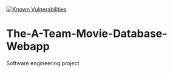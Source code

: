<a href="https://snyk.io/test/github/{cameronaaron}/{The-A-Team-Movie-Database-Webapp}"><img src="https://snyk.io/test/github/{cameronaaron}/{The-A-Team-Movie-Database-Webapp}/badge.svg" alt="Known Vulnerabilities" data-canonical-src="https://snyk.io/test/github/{cameronaaron}/{The-A-Team-Movie-Database-Webapp}" style="max-width:100%;"/></a>


# The-A-Team-Movie-Database-Webapp
Software engineering project
